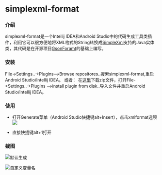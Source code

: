 # simplexml-format

### 介绍
simplexml-format是一个Intellij IDEA和Android Studio中的代码生成工具类插件，利用它可以很方便地将XML格式的String转换成[SimpleXml](http://simple.sourceforge.net/)支持的Java实体类，其代码是在开源项目[GsonForamt](https://github.com/zzz40500/GsonFormat)的基础上编写。

### 安装
File->Settings..->Plugins-->Browse repositores..搜索simplexml-format,重启Android Studio/Intellij IDEA。
或者：
在[这里](https://plugins.jetbrains.com/plugin/9327?pr=idea)下载zip文件，打开File->Settings..->Plugins -->install plugin from disk..导入文件并重启Android Studio/Intellij IDEA。

### 使用
* 打开Generate菜单（Android Studio快捷键alt+Insert），点击xmlformat选项
![](https://github.com/lololiu/simplexml-format/raw/master/imgs/generate.gif)

* 直接快捷键alt+1打开

### 截图

![默认生成](https://github.com/lololiu/simplexml-format/raw/master/imgs/screenshot1.gif)

![自定义变量名](https://github.com/lololiu/simplexml-format/raw/master/imgs/screenshot2.gif)